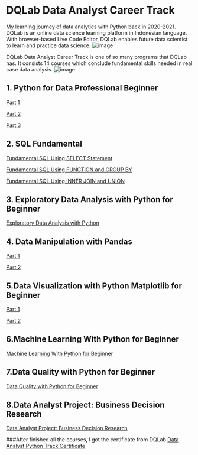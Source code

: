 # DQLab Data Analyst Career Track
My learning journey of data analytics with Python back in 2020-2021.
DQLab is an online data science learning platform in Indonesian language. With browser-based Live Code Editor, DQLab enables future data scientist to learn and practice data science.
![image](https://user-images.githubusercontent.com/74189753/160532641-cb223543-0745-42a2-859f-e24d008b9949.png)

DQLab Data Analyst Career Track is one of so many programs that DQLab has. It consists 14 courses which conclude fundamental skills needed in real case data analysis.
![image](https://user-images.githubusercontent.com/74189753/160534602-267251d9-8156-41a5-a149-7d4b0a3d5dcf.png)

## **1. Python for Data Professional Beginner**
[Part 1](https://github.com/Salsanursabilanw/dqlabpythoncareertrack/tree/main/Python%20for%20Data%20Professional%20Beginner/Part%201)

[Part 2](https://github.com/Salsanursabilanw/dqlabpythoncareertrack/tree/main/Python%20for%20Data%20Professional%20Beginner/Part%202)

[Part 3](https://github.com/Salsanursabilanw/dqlabpythoncareertrack/tree/main/Python%20for%20Data%20Professional%20Beginner/Part%203)

## **2. SQL Fundamental**
[Fundamental SQL Using SELECT Statement](https://github.com/Salsanursabilanw/dqlabpythoncareertrack/tree/main/Fundamental%20SQL/1.%20Fundamental%20SQL%20Using%20SELECT%20Statement)

[Fundamental SQL Using FUNCTION and GROUP BY](https://github.com/Salsanursabilanw/dqlabpythoncareertrack/tree/main/Fundamental%20SQL/2.%20Fundamental%20SQL%20Using%20FUNCTION%20and%20GROUP%20BY)

[Fundamental SQL Using INNER JOIN and UNION](https://github.com/Salsanursabilanw/dqlabpythoncareertrack/tree/main/Fundamental%20SQL/3.%20Fundamental%20SQL%20Using%20INNER%20JOIN%20and%20UNION)

## **3. Exploratory Data Analysis with Python for Beginner**
[Exploratory Data Analysis with Python](https://github.com/Salsanursabilanw/dqlabpythoncareertrack/tree/main/Exploratory%20Data%20Analysis%20with%20Python%20for%20Beginner)

## **4. Data Manipulation with Pandas**
[Part 1](https://github.com/Salsanursabilanw/dqlabpythoncareertrack/tree/main/Data%20Manipulation%20with%20Pandas/Part%201)

[Part 2](https://github.com/Salsanursabilanw/dqlabpythoncareertrack/tree/main/Data%20Manipulation%20with%20Pandas/Part%202)

## **5.Data Visualization with Python Matplotlib for Beginner**
[Part 1](https://github.com/Salsanursabilanw/dqlabpythoncareertrack/tree/main/Data%20Visualization%20with%20Python%20Matplotlib%20for%20Beginner/Part%201)

[Part 2](https://github.com/Salsanursabilanw/dqlabpythoncareertrack/tree/main/Data%20Visualization%20with%20Python%20Matplotlib%20for%20Beginner/Part%202)

## **6.Machine Learning With Python for Beginner**
[Machine Learning With Python for Beginner](https://github.com/Salsanursabilanw/dqlabpythoncareertrack/tree/main/Machine%20Learning%20with%20Python%20for%20Beginner)

## **7.Data Quality with Python for Beginner**
[Data Quality with Python for Beginner](https://github.com/Salsanursabilanw/dqlabpythoncareertrack/tree/main/Data%20Quality%20with%20Python%20for%20Beginner)

## **8.Data Analyst Project: Business Decision Research**
[Data Analyst Project: Business Decision Research](https://github.com/Salsanursabilanw/dqlabpythoncareertrack/tree/main/Data%20Analyst%20Project%20Business%20Decision%20Research)

###After finished all the courses, I got the certificate from DQLab
[Data Analyst Python Track Certificate](https://academy.dqlab.id/certificate/pdf/DQLABDATRCNCOTTJ/TRACK)
